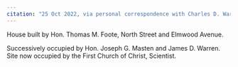 ```yaml
---
citation: "25 Oct 2022, via personal correspondence with Charles D. Warren."
---
```

House built by Hon. Thomas M. Foote, North Street and Elmwood Avenue.

Successively occupied by Hon. Joseph G. Masten and James D. Warren. Site now occupied by the First Church of Christ, Scientist.


